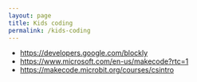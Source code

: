 ```yaml
---
layout: page
title: Kids coding
permalink: /kids-coding
---
```

- https://developers.google.com/blockly
- https://www.microsoft.com/en-us/makecode?rtc=1
- https://makecode.microbit.org/courses/csintro
